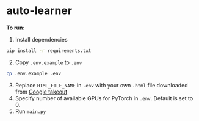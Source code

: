 # auto-learner

**To run:**
1. Install dependencies
```sh
pip install -r requirements.txt
```
2. Copy `.env.example` to `.env`
```sh
cp .env.example .env
```
3. Replace `HTML_FILE_NAME` in `.env` with your own `.html` file downloaded from [Google takeout](https://takeout.google.com)
4. Specify number of available GPUs for PyTorch in `.env`. Default is set to 0.
5. Run `main.py`
